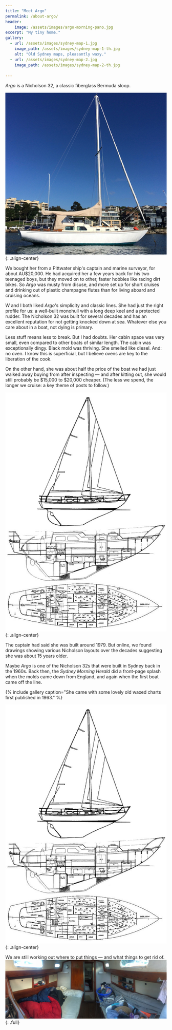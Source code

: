 ```yaml
---
title: "Meet Argo"
permalink: /about-argo/
header: 
	image: /assets/images/argo-morning-pano.jpg
excerpt: "My tiny home."
gallery:
  - url: /assets/images/sydney-map-1.jpg
    image_path: /assets/images/sydney-map-1-th.jpg
    alt: "Old Sydney maps, pleasantly waxy."
  - url: /assets/images/sydney-map-2.jpg
    image_path: /assets/images/sydney-map-2-th.jpg

---
```


*Argo* is a Nicholson 32, a classic fiberglass Bermuda sloop.

![image-center](/assets/images/argo-from-side.jpg)
{: .align-center}

We bought her from a Pittwater ship's captain and marine surveyor, for about AU$20,000. He had acquired her a few years back for his two teenaged boys, but they moved on to other, faster hobbies like racing dirt bikes. So *Argo* was musty from disuse, and more set up for short cruises and drinking out of plastic champagne flutes than for living aboard and cruising oceans.

W and I both liked *Argo*'s simplicity and classic lines. She had just the right profile for us: a well-built monohull with a long deep keel and a protected rudder. The Nicholson 32 was built for several decades and has an excellent reputation for not getting knocked down at sea. Whatever else you care about in a boat, not dying is primary.

Less stuff means less to break. But I had doubts. Her cabin space was very small, even compared to other boats of similar length. The cabin was exceptionally dingy. Black mold was thriving. She smelled like diesel. And: no oven. I know this is superficial, but I believe ovens are key to the liberation of the cook.

On the other hand, she was about half the price of the boat we had just walked away buying from after inspecting — and after kitting out, she would still probably be $15,000 to $20,000 cheaper. (The less we spend, the longer we cruise: a key theme of posts to follow.)

![image-center](/assets/images/nicholson-32-drawing.jpg){: .align-center}

The captain had said she was built around 1979. But online, we found drawings showing various Nicholson layouts over the decades suggesting she was about 15 years older.

Maybe *Argo* is one of the Nicholson 32s that were built in Sydney back in the 1960s. Back then, the *Sydney Morning Herald* did a front-page splash when the molds came down from England, and again when the first boat came off the line.

{% include gallery caption="She came with some lovely old waxed charts first published in 1963." %}

![image-center](/assets/images/nicholson-32-drawing.jpg){: .align-center}

We are still working out where to put things — and what things to get rid of.
![full](/assets/images/Cabin.jpg){: .full}




